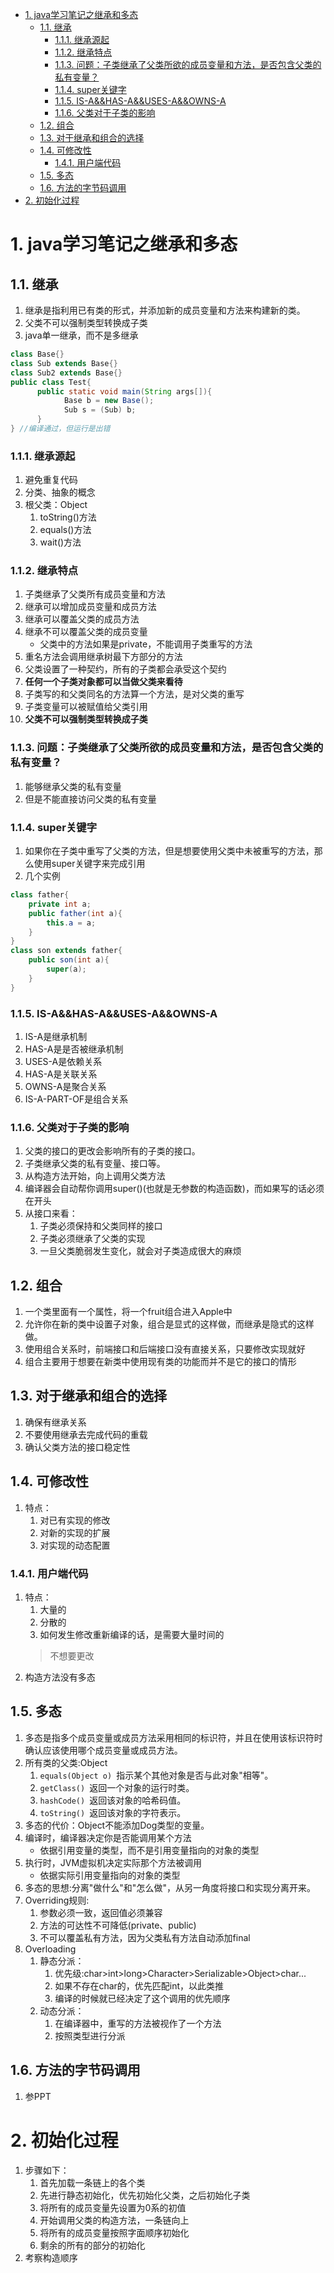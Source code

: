 <!-- TOC -->

- [1. java学习笔记之继承和多态](#1-java学习笔记之继承和多态)
  - [1.1. 继承](#11-继承)
    - [1.1.1. 继承源起](#111-继承源起)
    - [1.1.2. 继承特点](#112-继承特点)
    - [1.1.3. 问题：子类继承了父类所欲的成员变量和方法，是否包含父类的私有变量？](#113-问题子类继承了父类所欲的成员变量和方法是否包含父类的私有变量)
    - [1.1.4. super关键字](#114-super关键字)
    - [1.1.5. IS-A&&HAS-A&&USES-A&&OWNS-A](#115-is-ahas-auses-aowns-a)
    - [1.1.6. 父类对于子类的影响](#116-父类对于子类的影响)
  - [1.2. 组合](#12-组合)
  - [1.3. 对于继承和组合的选择](#13-对于继承和组合的选择)
  - [1.4. 可修改性](#14-可修改性)
    - [1.4.1. 用户端代码](#141-用户端代码)
  - [1.5. 多态](#15-多态)
  - [1.6. 方法的字节码调用](#16-方法的字节码调用)
- [2. 初始化过程](#2-初始化过程)

<!-- /TOC -->
# 1. java学习笔记之继承和多态

## 1.1. 继承
1. 继承是指利用已有类的形式，并添加新的成员变量和方法来构建新的类。
2. 父类不可以强制类型转换成子类
3. java单一继承，而不是多继承
```java
class Base{}
class Sub extends Base{}
class Sub2 extends Base{}
public class Test{
      public static void main(String args[]){
            Base b = new Base();
            Sub s = (Sub) b;
      }
} //编译通过，但运行是出错
```
### 1.1.1. 继承源起
1. 避免重复代码
2. 分类、抽象的概念
3. 根父类：Object
    1. toString()方法
    2. equals()方法
    3. wait()方法

### 1.1.2. 继承特点
1. 子类继承了父类所有成员变量和方法
2. 继承可以增加成员变量和成员方法
3. 继承可以覆盖父类的成员方法
4. 继承不可以覆盖父类的成员变量
    + 父类中的方法如果是private，不能调用子类重写的方法
5. 重名方法会调用继承树最下方部分的方法
6. 父类设置了一种契约，所有的子类都会承受这个契约
7. **任何一个子类对象都可以当做父类来看待**
8. 子类写的和父类同名的方法算一个方法，是对父类的重写
9. 子类变量可以被赋值给父类引用
10. **父类不可以强制类型转换成子类**

### 1.1.3. 问题：子类继承了父类所欲的成员变量和方法，是否包含父类的私有变量？
1. 能够继承父类的私有变量
2. 但是不能直接访问父类的私有变量

### 1.1.4. super关键字
1. 如果你在子类中重写了父类的方法，但是想要使用父类中未被重写的方法，那么使用super关键字来完成引用  
2. 几个实例
```java
class father{
    private int a;
    public father(int a){
        this.a = a;
    }
}
class son extends father{
    public son(int a){
        super(a);
    }
}
```

### 1.1.5. IS-A&&HAS-A&&USES-A&&OWNS-A
1. IS-A是继承机制
2. HAS-A是是否被继承机制
3. USES-A是依赖关系
4. HAS-A是关联关系
5. OWNS-A是聚合关系
6. IS-A-PART-OF是组合关系

### 1.1.6. 父类对于子类的影响
1. 父类的接口的更改会影响所有的子类的接口。
2. 子类继承父类的私有变量、接口等。
3. 从构造方法开始，向上调用父类方法
4. 编译器会自动帮你调用super()(也就是无参数的构造函数)，而如果写的话必须在开头
6. 从接口来看：
    1. 子类必须保持和父类同样的接口
    2. 子类必须继承了父类的实现
    3. 一旦父类脆弱发生变化，就会对子类造成很大的麻烦


## 1.2. 组合
1. 一个类里面有一个属性，将一个fruit组合进入Apple中
2. 允许你在新的类中设置子对象，组合是显式的这样做，而继承是隐式的这样做。
3. 使用组合关系时，前端接口和后端接口没有直接关系，只要修改实现就好
4. 组合主要用于想要在新类中使用现有类的功能而并不是它的接口的情形

## 1.3. 对于继承和组合的选择
1. 确保有继承关系
2. 不要使用继承去完成代码的重载
3. 确认父类方法的接口稳定性

## 1.4. 可修改性
1. 特点：
    1. 对已有实现的修改
    2. 对新的实现的扩展
    3. 对实现的动态配置

### 1.4.1. 用户端代码
1. 特点：
    1. 大量的
    2. 分散的
    3. 如何发生修改重新编译的话，是需要大量时间的
    >不想要更改
2. 构造方法没有多态

## 1.5. 多态
1. 多态是指多个成员变量或成员方法采用相同的标识符，并且在使用该标识符时确认应该使用哪个成员变量或成员方法。
2. 所有类的父类:Object
    1. `equals(Object o) `指示某个其他对象是否与此对象"相等"。 
    2. `getClass() `返回一个对象的运行时类。
    3. `hashCode() `返回该对象的哈希码值。
    4. `toString() `返回该对象的字符表示。
3. 多态的代价：Object不能添加Dog类型的变量。
4. 编译时，编译器决定你是否能调用某个方法
    + 依据引用变量的类型，而不是引用变量指向的对象的类型
5. 执行时，JVM虚拟机决定实际那个方法被调用
    + 依据实际引用变量指向的对象的类型
6. 多态的思想:分离"做什么"和"怎么做"，从另一角度将接口和实现分离开来。
7. Overriding规则:
    1. 参数必须一致，返回值必须兼容
    2. 方法的可达性不可降低(private、public)
    3. 不可以覆盖私有方法，因为父类私有方法自动添加final
8. Overloading
    1. 静态分派：
        1. 优先级:char>int>long>Character>Serializable>Object>char...
        2. 如果不存在char的，优先匹配int，以此类推
        3. 编译的时候就已经决定了这个调用的优先顺序
    2. 动态分派：
        1. 在编译器中，重写的方法被视作了一个方法
        2. 按照类型进行分派

## 1.6. 方法的字节码调用
1. 参PPT

# 2. 初始化过程
1. 步骤如下：  
    1. 首先加载一条链上的各个类
    2. 先进行静态初始化，优先初始化父类，之后初始化子类
    3. 将所有的成员变量先设置为0系的初值
    4. 开始调用父类的构造方法，一条链向上
    5. 将所有的成员变量按照字面顺序初始化
    6. 剩余的所有的部分的初始化
2. 考察构造顺序
